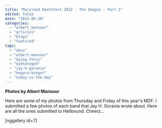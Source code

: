 ```yaml
---
title: "Maryland Deathfest 2012 - The Images - Part I"
edited: false
date: "2012-06-20"
categories:
  - "albert_mansour"
  - "articles"
  - "blogs"
  - "featured"
tags:
  - "absu"
  - "albert-mansour"
  - "dying-fetus"
  - "eyehategod"
  - "jay-h-gorania"
  - "negura-bunget"
  - "today-is-the-day"
---
```


**Photos by Albert Mansour**

Here are some of my photos from Thursday and Friday of this year's MDF. I submitted a few photos of each band that Jay H. Gorania wrote about. Here are all the ones submitted to Hellbound. Cheerz...

\[nggallery id=7\]
